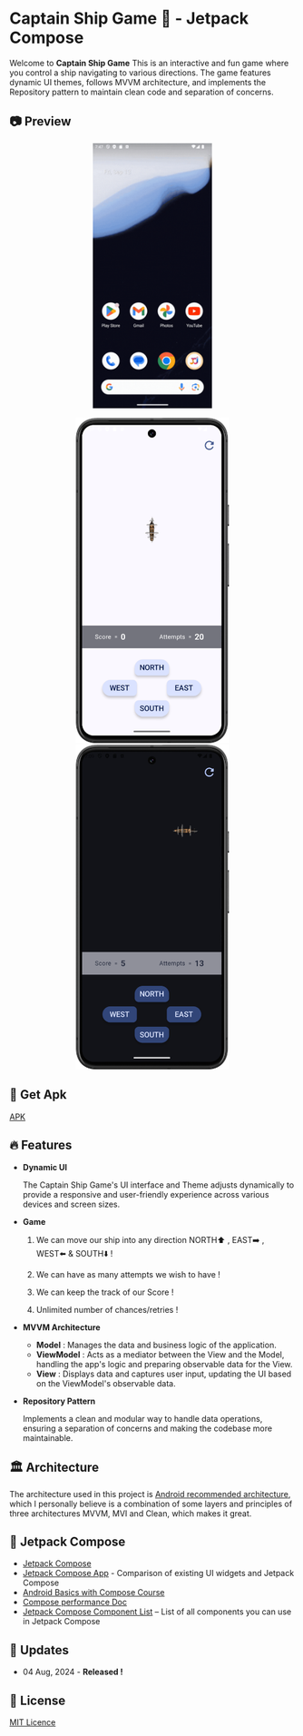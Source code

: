 
# Captain Ship Game 🚢 - Jetpack Compose

Welcome to **Captain Ship Game** This is an interactive and fun game where you control a ship navigating to various directions. The game features dynamic UI themes, follows MVVM architecture, and implements the Repository pattern to maintain clean code and separation of concerns.


## 📷 Preview
<p align="center">
  <img src="media/PreviewGif01.gif" alt="drawing" width="210" />
</p>
<p align="center">
  <img src="media/Preview01.png" alt="drawing" width="270" />
  <img src="media/Preview02.png" alt="drawing" width="270" />
</p>

## 📱 Get Apk
[APK](Apk)

## 🔥 Features

- **Dynamic UI**

    The Captain Ship Game's UI interface and Theme adjusts dynamically to provide a responsive and user-friendly experience across various devices and screen sizes.

- **Game**
  
  1) We can move our ship into any direction NORTH⬆️ , EAST➡️ , WEST⬅️ & SOUTH⬇️ !
  
  2) We can have as many attempts we wish to have !

  3) We can keep the track of our Score !

  4) Unlimited number of chances/retries !
- **MVVM Architecture**
  - **Model** :
    Manages the data and business logic of the application.
   - **ViewModel** :
     Acts as a mediator between the View and the Model, handling the app's logic and preparing observable data for the View.
  - **View** :
    Displays data and captures user input, updating the UI based on the ViewModel's observable data.

- **Repository Pattern**

  Implements a clean and modular way to handle data operations, ensuring a separation of concerns and making the codebase more maintainable.


## 🏛️ Architecture
The architecture used in this project is [Android recommended architecture](https://developer.android.com/courses/pathways/android-architecture),
which I personally believe is a combination of some layers and principles of three architectures MVVM, MVI and Clean, which makes it great.

## 🚀 Jetpack Compose

* [Jetpack Compose](https://developer.android.com/jetpack/compose)
* [Jetpack Compose App](https://jetpackcompose.app/) -  Comparison of existing UI widgets and Jetpack Compose
* [Android Basics with Compose Course](https://developer.android.com/courses/android-basics-compose/course)
* [Compose performance Doc](https://developer.android.com/jetpack/compose/performance)
* [Jetpack Compose Component List](https://www.composables.com/components) – List of all components you can use in Jetpack Compose

## 📰 Updates
- 04 Aug, 2024 - **Released !**

## 🪪 License
[MIT Licence](LICENSE)